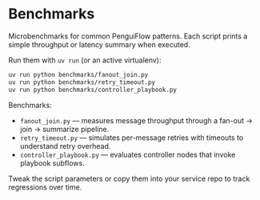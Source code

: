 # Benchmarks

Microbenchmarks for common PenguiFlow patterns. Each script prints a simple throughput or
latency summary when executed.

Run them with `uv run` (or an active virtualenv):

```bash
uv run python benchmarks/fanout_join.py
uv run python benchmarks/retry_timeout.py
uv run python benchmarks/controller_playbook.py
```

Benchmarks:

- `fanout_join.py` — measures message throughput through a fan-out → join → summarize
  pipeline.
- `retry_timeout.py` — simulates per-message retries with timeouts to understand retry
  overhead.
- `controller_playbook.py` — evaluates controller nodes that invoke playbook subflows.

Tweak the script parameters or copy them into your service repo to track regressions over time.
